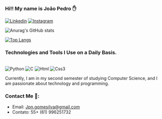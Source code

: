 ### Hi!! My name is João Pedro ✋
[![Linkedin](https://img.shields.io/badge/LinkedIn-0077B5?style=for-the-badge&logo=linkedin&logoColor=white)](https://www.linkedin.com/in/jo%C3%A3o-pedro-nunes-gomes-da-silva-82367724a/)
[![Instagram](https://img.shields.io/badge/Instagram-E4405F?style=for-the-badge&logo=instagram&logoColor=white
)](https://instagram.com/jotapenuness?igshid=MTIzZWMxMTBkOA==)

![Anurag's GitHub stats](https://github-readme-stats.vercel.app/api?username=Joaosilva07&theme=Dracula)

[![Top Langs](https://github-readme-stats.vercel.app/api/top-langs/?username=Joaosilva07&layout=pie)](https://github.com/anuraghazra/github-readme-stats)

### Technologies and Tools I Use on a Daily Basis.

<div style="display: inline_block"><br/>
    <img align ="center" alt="Python" src="https://img.shields.io/badge/Python-3776AB?style=for-the-badge&logo=python&logoColor=white"/>
     <img align ="center" alt="C" src="https://img.shields.io/badge/C-00599C?style=for-the-badge&logo=c&logoColor=white"/> 
      <img align ="center" alt="Html" src="https://img.shields.io/badge/HTML5-E34F26?style=for-the-badge&logo=html5&logoColor=white"/> 
      <img align ="center" alt="Css3" src="https://img.shields.io/badge/CSS3-1572B6?style=for-the-badge&logo=css3&logoColor=white"/> 
</div>

Currently, I am in my second semester of studying Computer Science, and I am passionate about technology and programming.

### Contact Me 📱:
- Email: Jpn.gomesilva@gmail.com
- Contato: 55+ (61) 996251732
